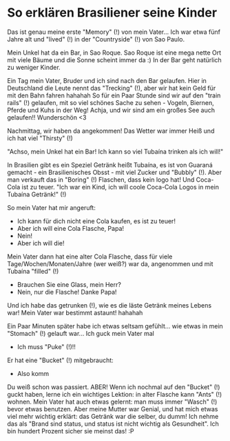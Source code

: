 # So erklären Brasiliener seine Kinder

Das ist genau meine erste "Memory" (!) von mein Vater...
Ich war etwa fünf Jahre alt und "lived" (!) in der "Countryside" (!) von Sao Paulo.

Mein Unkel hat da ein Bar, in Sao Roque. Sao Roque ist eine mega nette Ort mit viele
Bäume und die Sonne scheint immer da :) In der Bar geht natürlich zu weniger Kinder.

Ein Tag mein Vater, Bruder und ich sind nach den Bar gelaufen. Hier in Deutschland die Leute
nennt das "Trecking" (!), aber wir hat kein Geld für mit den Bahn fahren hahahah
So für ein Paar Stunde sind wir auf den "train rails" (!) gelaufen, mit so viel schönes
Sache zu sehen *-* Vogeln, Biernen, Pferde und Kuhs in der Weg! Achja, und wir sind am
ein großes See auch gelaufen!! Wunderschön <3

Nachmittag, wir haben da angekommen! Das Wetter war immer Heiß und ich hat viel "Thirsty" (!)

"Achso, mein Unkel hat ein Bar! Ich kann so viel Tubaína trinken als ich will!"

In Brasilien gibt es ein Speziel Getränk heißt Tubaína, es ist von Guaraná gemacht - ein Brasilienisches Obsst - mit viel Zucker und "Bubbly" (!). Aber man verkauft das in "Boring" (!) Flaschen, dass kein logo hat! Und Coca-Cola ist zu teuer. "Ich war ein Kind, ich will coole Coca-Cola Logos in mein Tubaína Getränk!" (!)

So mein Vater hat mir angeruft:
- Ich kann für dich nicht eine Cola kaufen, es ist zu teuer!
- Aber ich will eine Cola Flasche, Papa!
- Nein!
- Aber ich will die!

Mein Vater dann hat eine alter Cola Flasche, dass für viele Tage/Wochen/Monaten/Jahre (wer weiß?) war da, angenommen und mit Tubaína "filled" (!)
- Brauchen Sie eine Glass, mein Herr?
- Nein, nur die Flasche! Danke Papa!

Und ich habe das getrunken (!), wie es die läste Getränk meines Lebens war! Mein Vater war bestimmt astaunt! hahahah

Ein Paar Minuten später habe ich etwas seltsam gefühlt... wie etwas in mein "Stomach" (!) gelauft war...
Ich guck mein Vater mal
- Ich muss "Puke" (!)!!

Er hat eine "Bucket" (!) mitgebraucht:
- Also komm

Du weiß schon was passiert. ABER! Wenn ich nochmal auf den "Bucket" (!) guckt haben, lerne ich ein wichtiges Lektion: in alter Flasche kann "Ants" (!) wohnen. Mein Vater hat auch etwas gelernt: man muss immer "Wasch" (!) bevor etwas benutzen.
Aber meine Mutter war Genial, und hat mich etwas viel mehr wichtig erklärt: das Getränk war die selber, du dumm! Ich nehme das als "Brand sind status, und status ist nicht wichtig als Gesundheit". Ich bin hundert Prozent sicher sie meinst das! :P
